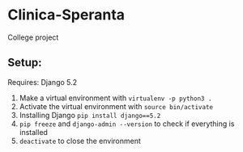 # Clinica-Speranta
College project

## Setup:
Requires: Django 5.2

1. Make a virtual environment with `virtualenv -p python3 .`
2. Activate the virtual environment with `source bin/activate`
3. Installing Django `pip install django==5.2`
4. `pip freeze` and `django-admin --version` to check if everything is installed
5. `deactivate` to close the environment
